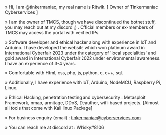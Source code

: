 » Hi, I am @tinkermaniac, my real name is Ritwik. [ Owner of Tinkermaniac Cyberservices ]

» I am the owner of TMCS, though we have discontinued the botnet stuff, you may reach out at my discord ;) . Official members or ex-members of TMCS may access the portal with verified IPs. 

» Software developer and ethical hacker along with experience in IoT and Arduino. I have developed the website which won platinum award in International Cyberfair 2023 under the category of 'local specialities' and gold award in International Cyberfair 2022 under environmental awareness. I have an experience of 3-4 years.

» Comfortable with Html, css, php, js, python, c, c++, sql. 

» Additionally, I have experience with IoT, Arduino, NodeMCU, Raspberry Pi, Linux.

» Ethical Hacking, penetration testing and cybersecurity : Metasploit Framework, nmap, armitage, DDoS, Deauther, wifi-based projects. [Almost all tools that come with Kali linux Package]

» For business enquiry (email) : tinkermaniac@cyberservices.com  

» You can reach me at discord at   :             Whisky#8106
